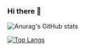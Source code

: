### Hi there 👋

<!--
**HyunwooYi/HyunwooYi** is a ✨ _special_ ✨ repository because its `README.md` (this file) appears on your GitHub profile.

Here are some ideas to get you started:

- 🔭 I’m currently working on ...
- 🌱 I’m currently learning ...
- 👯 I’m looking to collaborate on ...
- 🤔 I’m looking for help with ...
- 💬 Ask me about ...
- 📫 How to reach me: ...
- 😄 Pronouns: ...
- ⚡ Fun fact: ...
-->
![Anurag's GitHub stats](https://github-readme-stats.vercel.app/api?username=HyunwooYi&show_icons=true&theme=default)

[![Top Langs](https://github-readme-stats.vercel.app/api/top-langs/?username=HyunwooYi&langs_count=10&layout=compact)]()
